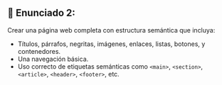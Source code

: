 ## 📝 Enunciado 2:

Crear una página web completa con estructura semántica que incluya:  
- Títulos, párrafos, negritas, imágenes, enlaces, listas, botones, y contenedores.
- Una navegación básica.
- Uso correcto de etiquetas semánticas como `<main>`, `<section>`, `<article>`, `<header>`, `<footer>`, etc.

